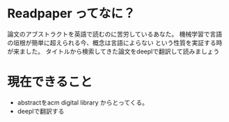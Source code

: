 # Readpaper ってなに？
論文のアブストラクトを英語で読むのに苦労しているあなた。
機械学習で言語の垣根が簡単に超えられる今、概念は言語によらない
という性質を実証する時が来ました。
タイトルから検索してきた論文をdeeplで翻訳して読みましょう
# 現在できること
- abstractをacm digital library からとってくる。
- deeplで翻訳する
